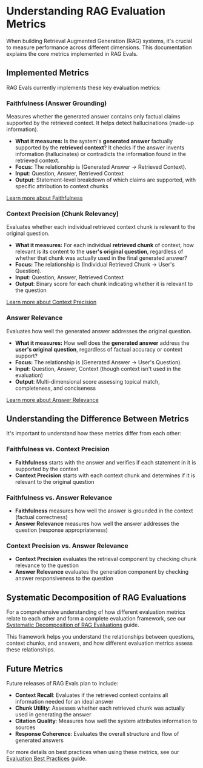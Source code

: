 # Understanding RAG Evaluation Metrics

When building Retrieval Augmented Generation (RAG) systems, it's crucial to measure performance across different dimensions. This documentation explains the core metrics implemented in RAG Evals.

## Implemented Metrics

RAG Evals currently implements these key evaluation metrics:

### Faithfulness (Answer Grounding)

Measures whether the generated answer contains only factual claims supported by the retrieved context. It helps detect hallucinations (made-up information).

- **What it measures:** Is the system's **generated answer** factually supported by the **retrieved context**? It checks if the answer invents information (hallucinates) or contradicts the information found in the retrieved context.
- **Focus:** The relationship is (Generated Answer → Retrieved Context).
- **Input**: Question, Answer, Retrieved Context
- **Output**: Statement-level breakdown of which claims are supported, with specific attribution to context chunks

[Learn more about Faithfulness](faithfulness.md)

### Context Precision (Chunk Relevancy)

Evaluates whether each individual retrieved context chunk is relevant to the original question.

- **What it measures:** For each individual **retrieved chunk** of context, how relevant is its content to the **user's original question**, regardless of whether that chunk was actually used in the final generated answer?
- **Focus:** The relationship is (Individual Retrieved Chunk → User's Question).
- **Input**: Question, Answer, Retrieved Context
- **Output**: Binary score for each chunk indicating whether it is relevant to the question

[Learn more about Context Precision](precision.md)

### Answer Relevance

Evaluates how well the generated answer addresses the original question.

- **What it measures:** How well does the **generated answer** address the **user's original question**, regardless of factual accuracy or context support?
- **Focus:** The relationship is (Generated Answer → User's Question).
- **Input**: Question, Answer, Context (though context isn't used in the evaluation)
- **Output**: Multi-dimensional score assessing topical match, completeness, and conciseness

[Learn more about Answer Relevance](relevance.md)

## Understanding the Difference Between Metrics

It's important to understand how these metrics differ from each other:

### Faithfulness vs. Context Precision

- **Faithfulness** starts with the answer and verifies if each statement in it is supported by the context
- **Context Precision** starts with each context chunk and determines if it is relevant to the original question

### Faithfulness vs. Answer Relevance

- **Faithfulness** measures how well the answer is grounded in the context (factual correctness)
- **Answer Relevance** measures how well the answer addresses the question (response appropriateness)

### Context Precision vs. Answer Relevance

- **Context Precision** evaluates the retrieval component by checking chunk relevance to the question
- **Answer Relevance** evaluates the generation component by checking answer responsiveness to the question

## Systematic Decomposition of RAG Evaluations

For a comprehensive understanding of how different evaluation metrics relate to each other and form a complete evaluation framework, see our [Systematic Decomposition of RAG Evaluations](systematic-decomposition.md) guide.

This framework helps you understand the relationships between questions, context chunks, and answers, and how different evaluation metrics assess these relationships.

## Future Metrics

Future releases of RAG Evals plan to include:

- **Context Recall**: Evaluates if the retrieved context contains all information needed for an ideal answer
- **Chunk Utility**: Assesses whether each retrieved chunk was actually used in generating the answer
- **Citation Quality**: Measures how well the system attributes information to sources
- **Response Coherence**: Evaluates the overall structure and flow of generated answers

For more details on best practices when using these metrics, see our [Evaluation Best Practices](../usage/best_practices.md) guide.